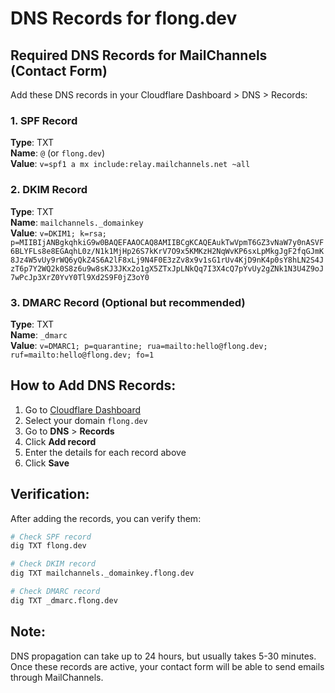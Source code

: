 # DNS Records for flong.dev

## Required DNS Records for MailChannels (Contact Form)

Add these DNS records in your Cloudflare Dashboard > DNS > Records:

### 1. SPF Record
**Type**: TXT  
**Name**: `@` (or `flong.dev`)  
**Value**: `v=spf1 a mx include:relay.mailchannels.net ~all`

### 2. DKIM Record  
**Type**: TXT  
**Name**: `mailchannels._domainkey`  
**Value**: `v=DKIM1; k=rsa; p=MIIBIjANBgkqhkiG9w0BAQEFAAOCAQ8AMIIBCgKCAQEAukTwVpmT6GZ3vNaW7y0nASVF6BLYFLs8e8EGAqhL0z/N1k1MjHp26S7kKrV7O9x5KMKzH2NqWvKP6sxLpMkgJgF2fqGJmK8Jz4W5vUy9rWQ6yQkZ4S6A2lF8xLj9N4F0E3zZv8x9v1sG1rUv4KjD9nK4p0sY8hLN2S4JzT6p7Y2WQ2k0S8z6u9w8sKJ3JKx2o1gX5ZTxJpLNkQq7I3X4cQ7pYvUy2gZNk1N3U4Z9oJ7wPcJp3XrZ0YvY0Tl9Xd2S9F0jZ3oY0`

### 3. DMARC Record (Optional but recommended)
**Type**: TXT  
**Name**: `_dmarc`  
**Value**: `v=DMARC1; p=quarantine; rua=mailto:hello@flong.dev; ruf=mailto:hello@flong.dev; fo=1`

## How to Add DNS Records:

1. Go to [Cloudflare Dashboard](https://dash.cloudflare.com)
2. Select your domain `flong.dev`
3. Go to **DNS** > **Records**
4. Click **Add record**
5. Enter the details for each record above
6. Click **Save**

## Verification:

After adding the records, you can verify them:

```bash
# Check SPF record
dig TXT flong.dev

# Check DKIM record
dig TXT mailchannels._domainkey.flong.dev

# Check DMARC record
dig TXT _dmarc.flong.dev
```

## Note:
DNS propagation can take up to 24 hours, but usually takes 5-30 minutes. Once these records are active, your contact form will be able to send emails through MailChannels.
